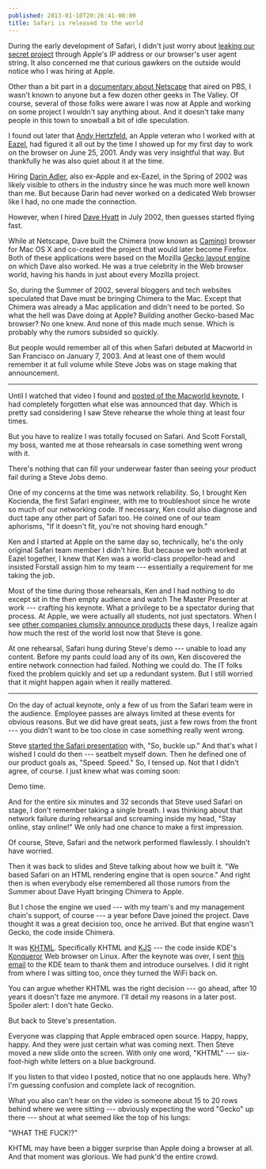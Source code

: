 ```yaml
---
published: 2013-01-10T20:26:41-08:00
title: Safari is released to the world
---
```

During the early development of Safari, I didn't just worry about [leaking our secret project](/2013/01/03/keeping-safari-a-secret/) through Apple's IP address or our browser's user agent string. It also concerned me that curious gawkers on the outside would notice who I was hiring at Apple.

Other than a bit part in a [documentary about Netscape](http://www.clickmovement.org/coderush) that aired on PBS, I wasn't known to anyone but a few dozen other geeks in The Valley. Of course, several of those folks were aware I was now at Apple and working on some project I wouldn't say anything about. And it doesn't take many people in this town to snowball a bit of idle speculation.

I found out later that [Andy Hertzfeld](https://en.wikipedia.org/wiki/Andy_Hertzfeld), an Apple veteran who I worked with at [Eazel](https://en.wikipedia.org/wiki/Eazel), had figured it all out by the time I showed up for my first day to work on the browser on June 25, 2001. Andy was very insightful that way. But thankfully he was also quiet about it at the time.

Hiring [Darin Adler](https://en.wikipedia.org/wiki/Darin_Adler), also ex-Apple and ex-Eazel, in the Spring of 2002 was likely visible to others in the industry since he was much more well known than me. But because Darin had never worked on a dedicated Web browser like I had, no one made the connection.

However, when I hired [Dave Hyatt](https://en.wikipedia.org/wiki/Dave_Hyatt) in July 2002, then guesses started flying fast.

While at Netscape, Dave built the Chimera (now known as [Camino](https://en.wikipedia.org/wiki/Camino)) browser for Mac OS X and co-created the project that would later become Firefox. Both of these applications were based on the Mozilla [Gecko layout engine](https://en.wikipedia.org/wiki/Gecko_(layout_engine)) on which Dave also worked. He was a true celebrity in the Web browser world, having his hands in just about every Mozilla project.

So, during the Summer of 2002, several bloggers and tech websites speculated that Dave must be bringing Chimera to the Mac. Except that Chimera was already a Mac application and didn't need to be ported. So what the hell was Dave doing at Apple? Building another Gecko-based Mac browser? No one knew. And none of this made much sense. Which is probably why the rumors subsided so quickly.

But people would remember all of this when Safari debuted at Macworld in San Francisco on January 7, 2003. And at least one of them would remember it at full volume while Steve Jobs was on stage making that announcement.

* * *

Until I watched that video I found and [posted of the Macworld keynote](/2013/01/07/macworld-2003-keynote/), I had completely forgotten what else was announced that day. Which is pretty sad considering I saw Steve rehearse the whole thing at least four times.

But you have to realize I was totally focused on Safari. And Scott Forstall, my boss, wanted me at those rehearsals in case something went wrong with it.

There's nothing that can fill your underwear faster than seeing your product fail during a Steve Jobs demo.

One of my concerns at the time was network reliability. So, I brought Ken Kocienda, the first Safari engineer, with me to troubleshoot since he wrote so much of our networking code. If necessary, Ken could also diagnose and duct tape any other part of Safari too. He coined one of our team aphorisms, "If it doesn't fit, you're not shoving hard enough."

Ken and I started at Apple on the same day so, technically, he's the only original Safari team member I didn't hire. But because we both worked at Eazel together, I knew that Ken was a world-class propellor-head and insisted Forstall assign him to my team --- essentially a requirement for me taking the job.

Most of the time during those rehearsals, Ken and I had nothing to do except sit in the then empty audience and watch The Master Presenter at work --- crafting his keynote. What a privilege to be a spectator during that process. At Apple, we were actually all students, not just spectators. When I see [other companies clumsily announce products](http://www.theverge.com/2013/1/8/3850056/qualcomms-insane-ces-2013-keynote-pictures-tweets) these days, I realize again how much the rest of the world lost now that Steve is gone.

At one rehearsal, Safari hung during Steve's demo --- unable to load any content. Before my pants could load any of its own, Ken discovered the entire network connection had failed. Nothing we could do. The IT folks fixed the problem quickly and set up a redundant system. But I still worried that it might happen again when it really mattered.

* * *

On the day of actual keynote, only a few of us from the Safari team were in the audience. Employee passes are always limited at these events for obvious reasons. But we did have great seats, just a few rows from the front --- you didn't want to be too close in case something really went wrong.

Steve [started the Safari presentation](https://www.youtube.com/watch?v=13n98rSaYp4&t=54m52s) with, "So, buckle up." And that's what I wished I could do then --- seatbelt myself down. Then he defined one of our product goals as, "Speed. Speed." So, I tensed up. Not that I didn't agree, of course. I just knew what was coming soon:

Demo time.

And for the entire six minutes and 32 seconds that Steve used Safari on stage, I don't remember taking a single breath. I was thinking about that network failure during rehearsal and screaming inside my head, "Stay online, stay online!" We only had one chance to make a first impression.

Of course, Steve, Safari and the network performed flawlessly. I shouldn't have worried.

Then it was back to slides and Steve talking about how we built it. "We based Safari on an HTML rendering engine that is open source." And right then is when everybody else remembered all those rumors from the Summer about Dave Hyatt bringing Chimera to Apple.

But I chose the engine we used --- with my team's and my management chain's support, of course --- a year before Dave joined the project. Dave thought it was a great decision too, once he arrived. But that engine wasn't Gecko, the code inside Chimera.

It was [KHTML](https://en.wikipedia.org/wiki/KHTML). Specifically KHTML and [KJS](https://en.wikipedia.org/wiki/KJS_(KDE)) --- the code inside KDE's [Konqueror](https://en.wikipedia.org/wiki/Konqueror) Web browser on Linux. After the keynote was over, I sent [this email](https://marc.info/?m=104197092318639) to the KDE team to thank them and introduce ourselves. I did it right from where I was sitting too, once they turned the WiFi back on.

You can argue whether KHTML was the right decision --- go ahead, after 10 years it doesn't faze me anymore. I'll detail my reasons in a later post. Spoiler alert: I don't hate Gecko.

But back to Steve's presentation.

Everyone was clapping that Apple embraced open source. Happy, happy, happy. And they were just certain what was coming next. Then Steve moved a new slide onto the screen. With only one word, "KHTML" --- six-foot-high white letters on a blue background.

If you listen to that video I posted, notice that no one applauds here. Why? I'm guessing confusion and complete lack of recognition.

What you also can't hear on the video is someone about 15 to 20 rows behind where we were sitting --- obviously expecting the word "Gecko" up there --- shout at what seemed like the top of his lungs:

"WHAT THE FUCK!?"

KHTML may have been a bigger surprise than Apple doing a browser at all. And that moment was glorious. We had punk'd the entire crowd.
